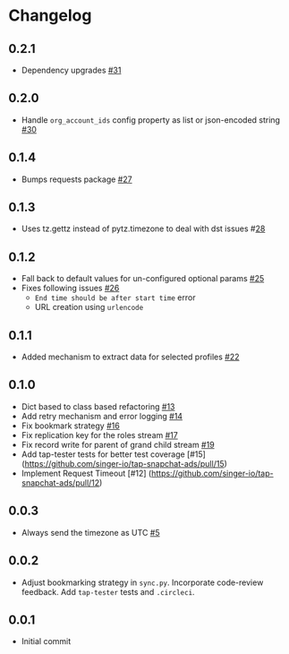 # Changelog

## 0.2.1
  * Dependency upgrades [#31](https://github.com/singer-io/tap-snapchat-ads/pull/31)

## 0.2.0
  * Handle `org_account_ids` config property as list or json-encoded string [#30](https://github.com/singer-io/tap-snapchat-ads/pull/30)

## 0.1.4
  * Bumps requests package [#27](https://github.com/singer-io/tap-snapchat-ads/pull/27)

## 0.1.3
  * Uses tz.gettz instead of pytz.timezone to deal with dst issues #[28](https://github.com/singer-io/tap-snapchat-ads/pull/28)

## 0.1.2
  * Fall back to default values for un-configured optional params [#25](https://github.com/singer-io/tap-snapchat-ads/pull/25)
  * Fixes following issues [#26](https://github.com/singer-io/tap-snapchat-ads/pull/26)
    * `End time should be after start time` error
    *  URL creation using `urlencode`

## 0.1.1
  * Added mechanism to extract data for selected profiles [#22](https://github.com/singer-io/tap-snapchat-ads/pull/22)

## 0.1.0
  * Dict based to class based refactoring [#13](https://github.com/singer-io/tap-snapchat-ads/pull/13)
  * Add retry mechanism and error logging [#14](https://github.com/singer-io/tap-snapchat-ads/pull/14)
  * Fix bookmark strategy [#16](https://github.com/singer-io/tap-snapchat-ads/pull/16)
  * Fix replication key for the roles stream [#17](https://github.com/singer-io/tap-snapchat-ads/pull/17)
  * Fix record write for parent of grand child stream [#19](https://github.com/singer-io/tap-snapchat-ads/pull/19)
  * Add tap-tester tests for better test coverage [#15] (https://github.com/singer-io/tap-snapchat-ads/pull/15)
  * Implement Request Timeout [#12] (https://github.com/singer-io/tap-snapchat-ads/pull/12)

## 0.0.3
  * Always send the timezone as UTC [#5](https://github.com/singer-io/tap-snapchat-ads/pull/5)

## 0.0.2
  * Adjust bookmarking strategy in `sync.py`. Incorporate code-review feedback. Add `tap-tester` tests and `.circleci`.

## 0.0.1
  * Initial commit

